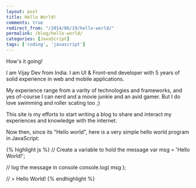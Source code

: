 ```yaml
---
layout: post
title: Hello World!
comments: true
redirect_from: "/2014/06/19/hello-world/"
permalink: /blog/hello-world/
categories: [JavaScript]
tags: ['coding', 'javascript']
---
```


How's it going!

I am Vijay Dev from India. I am UI & Front-end developer with 5 years of solid experience in web and mobile applications.

My experience range from a varity of technologies and frameworks, and yes of-course I can nerd and a movie junkie and an avid gamer. But I do love swimming and roller scating too ;)

This site is my efforts to start writing a blog to share and interact my experiences and knowledge with the internet.

Now then, since its "Hello world", here is a very simple hello world program in JavaScript<!-- more -->:

{% highlight js %}
// Create a variable to hold the message
var msg = 'Hello World!';

// log the message in console
console.log( msg );

// > Hello World!
{% endhighlight %}
